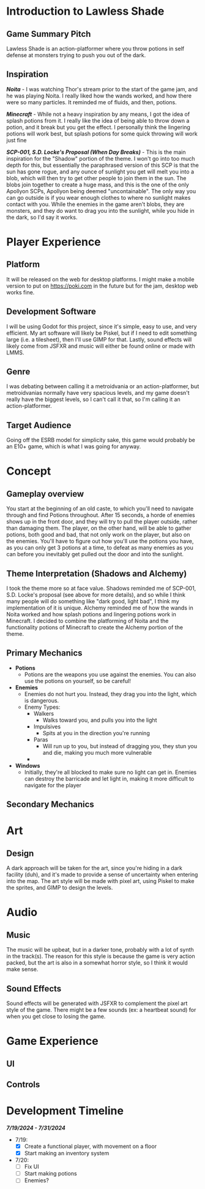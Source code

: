 # Introduction to Lawless Shade

## Game Summary Pitch
Lawless Shade is an action-platformer where you throw potions in self defense at monsters trying to push you out of the dark. 
## Inspiration
***Noita*** - I was watching Thor's stream prior to the start of the game jam, and he was playing Noita. I really liked how the wands worked, and how there were so many particles. It reminded me of fluids, and then, potions.

***Minecraft*** - While not a heavy inspiration by any means, I got the idea of splash potions from it. I really like the idea of being able to throw down a potion, and it break but you get the effect. I personally think the lingering potions will work best, but splash potions for some quick throwing will work just fine

***SCP-001, S.D. Locke's Proposal (When Day Breaks)*** - This is the main inspiration for the "Shadow" portion of the theme. I won't go into too much depth for this, but essentially the paraphrased version of this SCP is that the sun has gone rogue, and any ounce of sunlight you get will melt you into a blob, which will then try to get other people to join them in the sun. The blobs join together to create a huge mass, and this is the one of the only Apollyon SCPs, Apollyon being deemed "uncontainable". The only way you can go outside is if you wear enough clothes to where no sunlight makes contact with you. While the enemies in the game aren't blobs, they are monsters, and they do want to drag you into the sunlight, while you hide in the dark, so I'd say it works. 
# Player Experience

## Platform 
It will be released on the web for desktop platforms. I might make a mobile version to put on https://poki.com in the future but for the jam, desktop web works fine.
## Development Software
I will be using Godot for this project, since it's simple, easy to use, and very efficient.
My art software will likely be Piskel, but if I need to edit something large (i.e. a tilesheet), then I'll use GIMP for that. Lastly, sound effects will likely come from JSFXR and music will either be found online or made with LMMS.
## Genre
I was debating between calling it a metroidvania or an action-platformer, but metroidvanias normally have very spacious levels, and my game doesn't really have the biggest levels, so I can't call it that, so I'm calling it an action-platformer.
## Target Audience
Going off the ESRB model for simplicity sake, this game would probably be an E10+ game, which is what I was going for anyway.
# Concept

## Gameplay overview
You start at the beginning of an old caste, to which you'll need to navigate through and find Potions throughout. After 15 seconds, a horde of enemies shows up in the front door, and they will try to pull the player outside, rather than damaging them. The player, on the other hand, will be able to gather potions, both good and bad, that not only work on the player, but also on the enemies. You'll have to figure out how you'll use the potions you have, as you can only get 3 potions at a time, to defeat as many enemies as you can before you inevitably get pulled out the door and into the sunlight. 
## Theme Interpretation (Shadows and Alchemy)
I took the theme more so at face value. Shadows reminded me of SCP-001, S.D. Locke's proposal (see above for more details), and so while I think many people will do something like "dark good, light bad", I think my implementation of it is unique. Alchemy reminded me of how the wands in Noita worked and how splash potions and lingering potions work in Minecraft. I decided to combine the platforming of Noita and the functionality potions of Minecraft to create the Alchemy portion of the theme.
## Primary Mechanics
- **Potions**
	- Potions are the weapons you use against the enemies. You can also use the potions on yourself, so be careful!
- **Enemies**
	- Enemies do not hurt you. Instead, they drag you into the light, which is dangerous.
	- Enemy Types:
		- Walkers
			- Walks toward you, and pulls you into the light
		- Impulsives
			- Spits at you in the direction you're running
		- Paras 
			- Will run up to you, but instead of dragging you, they stun you and die, making you much more vulnerable
		- 
- **Windows**
	- Initially, they're all blocked to make sure no light can get in. Enemies can destroy the barricade and let light in, making it more difficult to navigate for the player

## Secondary Mechanics

# Art

## Design
A dark approach will be taken for the art, since you're hiding in a dark facility (duh), and it's made to provide a sense of uncertainty when entering into the map. The art style will be made with pixel art, using Piskel to make the sprites, and GIMP to design the levels.
# Audio

## Music
The music will be upbeat, but in a darker tone, probably with a lot of synth in the track(s). The reason for this style is because the game is very action packed, but the art is also in a somewhat horror style, so I think it would make sense. 
## Sound Effects
Sound effects will be generated with JSFXR to complement the pixel art style of the game. There might be a few sounds (ex: a heartbeat sound) for when you get close to losing the game.
# Game Experience

## UI

## Controls

# Development Timeline
***7/19/2024 - 7/31/2024***
- 7/19:
	- [x] Create a functional player, with movement on a floor
	- [x] Start making an inventory system 
- 7/20: 
	- [ ] Fix UI
	- [ ] Start making potions
	- [ ] Enemies?
